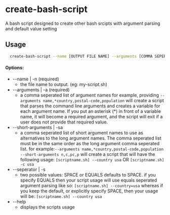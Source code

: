 # create-bash-script
A bash script designed to create other bash srcipts with argument parsing and default value setting

## Usage

```sh
  create-bash-script --name [OUTPUT FILE NAME] --arguments [COMMA SEPERATED LIST]
```

#### Options:
  - --name | -n (required)
    - the file name to output. (eg: my-script.sh)
  - --arguments | -a (required)
    - a comma seperated list of argument names
    for example, providing `--arguments name,*country,postal-code,population`
    will create a script that parses the command line arguments and creates a
    variable for each argument name. If you put an asterisk (*) in front of a
    variable name, it will become a required argument, and the script will exit if a user does not provide that required value.
  - --short-arguments | -sa
    - a comma seperated list of short argument names to use
    as alternatives to the long argument names. The comma seperated list must be in the same order as the long argument comma seperated list.
    for example:`--arguments name,*country,postal-code,population --short-arguments n,c,pc,p` will create a script that will have the following usage: `[scriptname.sh] --country usa` OR `[scriptname.sh] -c usa`
  - --seperator | -s
    - two possible values: SPACE or EQUALS
    defaults to SPACE. if you specify EQUALS then your script usage will use equals seperated argument parsing like so: `[scriptname.sh] --country=usa` whereas if you keep the default, or explicitly specify SPACE, then your usage will be: `[scriptname.sh] --country usa`
  - --help
    - displays the scripts usage